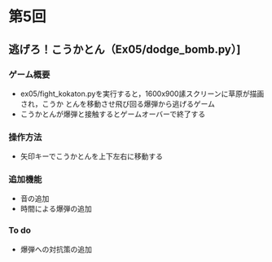 # 第5回
## 逃げろ！こうかとん（Ex05/dodge_bomb.py）]

### ゲーム概要
- ex05/fight_kokaton.pyを実行すると，1600x900䛾スクリーンに草原が描画され，こうか
とんを移動させ飛び回る爆弾から逃げるゲーム
- こうかとんが爆弾と接触するとゲームオーバーで終了する
### 操作方法
- 矢印キーでこうかとんを上下左右に移動する
### 追加機能
- 音の追加
- 時間による爆弾の追加
### To do
- 爆弾への対抗策の追加
